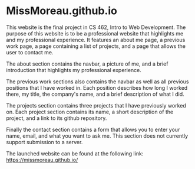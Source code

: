 # MissMoreau.github.io

This website is the final project in CS 462, Intro to Web Development. The purpose of this website is to be a professional website that highlights me and my professional experience. It features an about me page, a previous work page, a page containing a list of projects, and a page that allows the user to contact me.

The about section contains the navbar, a picture of me, and a brief introduction that highlights my professional experience.

The previous work sections also contains the navbar as well as all previous positions that I have worked in. Each position describes how long I worked there, my title, the company's name, and a brief description of what I did.

The projects section contains three projects that I have previously worked on. Each project section contains its name, a short description of the project, and a link to its github repository.

Finally the contact section contains a form that allows you to enter your name, email, and what you want to ask me. This section does not currently support submission to a server.

The launched website can be found at the following link: https://missmoreau.github.io/
